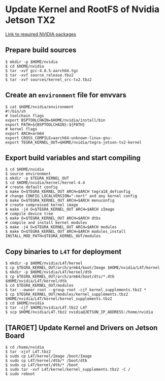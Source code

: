 # Update Kernel and RootFS of Nvidia Jetson TX2
[Link to required NVIDIA packages](https://github.com/kozyilmaz/nvidia-jetson-rt#nvidia-jetson-tx2-configuration)

## Prepare build sources
```shell
$ mkdir -p $HOME/nvidia
$ cd $HOME/nvidia
$ tar -xvf gcc-4.8.5-aarch64.tgz
$ tar -xvf source_release.tbz2
$ tar -xvf sources/kernel_src-tx2.tbz2
```

## Create an `environment` file for envvars
```shell
$ cat $HOME/nvidia/environment
#!/bin/sh
# toolchain flags
export BSPTOOLCHAIN=$HOME/nvidia/install/bin
export PATH=${BSPTOOLCHAIN}:${PATH}
# kernel flags
export ARCH=arm64
export CROSS_COMPILE=aarch64-unknown-linux-gnu-
export TEGRA_KERNEL_OUT=$HOME/nvidia/tegra-jetson-tx2-kernel
```

## Export build variables and start compiling
```shell
$ cd $HOME/nvidia
$ source environment
$ mkdir -p $TEGRA_KERNEL_OUT
$ cd $HOME/nvidia/kernel/kernel-4.4
# create default config
$ make O=$TEGRA_KERNEL_OUT ARCH=$ARCH tegra18_defconfig
# change CONFIG_LOCALVERSION="-nort" and any kernel config
$ make O=$TEGRA_KERNEL_OUT ARCH=$ARCH menuconfig
# create compressed kernel image
$ make -j4 O=$TEGRA_KERNEL_OUT ARCH=$ARCH zImage
# compile device tree
$ make O=$TEGRA_KERNEL_OUT ARCH=$ARCH dtbs
# compile and install kernel modules
$ make -j4 O=$TEGRA_KERNEL_OUT ARCH=$ARCH modules
$ make O=$TEGRA_KERNEL_OUT ARCH=$ARCH modules_install INSTALL_MOD_PATH=$TEGRA_KERNEL_OUT/modules
```

## Copy binaries to `L4T` for deployment
```shell
$ mkdir -p $HOME/nvidia/L4T/kernel
$ cp $TEGRA_KERNEL_OUT/arch/arm64/boot/Image $HOME/nvidia/L4T/kernel
$ mkdir -p $HOME/nvidia/L4T/kernel/dtb
$ cp $TEGRA_KERNEL_OUT/arch/arm64/boot/dts/*.dtb $HOME/nvidia/L4T/kernel/dtb
$ cd $TEGRA_KERNEL_OUT/modules
$ tar --owner root --group root -cjf kernel_supplements.tbz2 *
$ cp $TEGRA_KERNEL_OUT/modules/kernel_supplements.tbz2 $HOME/nvidia/L4T/kernel/kernel_supplements.tbz2
$ cd $HOME/nvidia
$ tar -cjf $HOME/nvidia/L4T.tbz2 L4T
$ scp $HOME/nvidia/L4T.tbz2 nvidia@JETSON_IP_ADDRESS:/home/nvidia
```

## [TARGET] Update Kernel and Drivers on Jetson Board
```shell
$ cd /home/nvidia
$ tar -xjvf L4T.tbz2
$ sudo cp L4T/kernel/Image /boot/Image
$ sudo cp L4T/kernel/dtb/* /boot/dtb
$ sudo cp L4T/kernel/dtb/* /boot
$ sudo tar -xvf L4T/kernel/kernel_supplements.tbz2 -C /
$ sudo reboot
```
